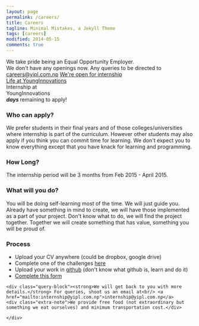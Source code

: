 ```yaml
---
layout: page
permalink: /careers/
title: Careers
tagline: Minimal Mistakes, a Jekyll Theme
tags: [careers]
modified: 2014-05-15
comments: true
---
```


<div class="career-wrapper ">
    <div class="tagline layout">
    We take pride being an Equal Opportunity Employer.      
    </div>
    <div class="career-info">
        <div class="layout">
        We don't have any openings now. Any queries to be directed to <a href="mailto:careers@yipl.com.np">careers@yipl.com.np</a>
        <a href="#developer" class="dev-btn" id="developerlink"><span class="see-work">We're open for internship</span><span class="progress"></span></a>
        </div>
    </div>
</div>
<div class="collage-section">
    <img src="{{ site.url }}/images/career/collage-career.jpg" alt="">
    <div class="collage-inner-section">
        <a href="http://lifeatyounginnovations.tumblr.com" class="button contact-btn life-btn" target="_blank"><span class="see-work"> Life at YoungInnovations</span><span class="progress"></span></a>
    </div>
</div>

<div class="developer-section" id="developer">
   <div class="develop-img">
       
   </div>
    <div class="develop-title">
    Internship at<br/> YoungInnovations
 <div class="days-left"><span id="remain-note" class="note"></span><span class="remaining"><strong><em>days </em></strong>remaining to apply!</span></div>
    </div>
    
</div> 

<!--
<div class="developer-info-wrap">
<div class="layout">
<div class="developer-wrap-block">
    <div class="developer-block">
        <h3>Skills</h3>
        <ul>
            <li>Good working knowledge of either Php or Python</li>
            <li>Good working knowledge of Javascript and any JS Libraries (jQuery, prototype, etc.)</li>
            <li>Comfortable with any version control system (git preferred)</li>
            <li>Have developed/worked in REST based system</li>
            <li>Comfortable with *nix system</li>
            <li>Passion and aptitude to learn and explore new technologies</li>
            <li>A team player</li>
            <li>Ability to work on multiple projects at once</li>
        </ul>
    </div>
    
    <div class="developer-block points-block">
        <h3>Plus Points</h3>
        <ul>
            <li>Experience in other scripting languages and HTML/CSS</li>
            <li>Good knowledge of design patterns and architecture design</li>
            <li>Knowledge of Test Driven Development (TDD)</li>
            <li>Experience in NoSQL databases</li>
            <li>Experience building mobile applications</li>
            <li>Experience in javascript MV* frameworks like angular, backbone</li>
            <li>UI design concepts</li>
            <li>Unafraid to learn new languages or new tools</li>
            <li>Github account with some pet projects</li>
        </ul>
    </div>
    
    <div class="developer-block work-block">
        <h3>What will you do?</h3>
        <ul>
            <li>Work independently</li>
            <li>Lead team depending upon the nature of projects</li>
            <li>Design architecture for the system</li>
            <li>Build the system</li>
            <li>At times, amaze us with your ability to come up with beautiful solutions</li>
        </ul>
    </div>
    
    <div class="developer-block experience-block">
        <h3>Experience</h3>
        <p>We’re looking for someone who has 1+ years of experience in software development field. </p>
    </div>
</div>
<div class="developer-block apply-block">
    <h3>How to apply?</h3>
    <ul>
    <li>Upload your CV anywhere (could be dropbox, google drive)</li>
    <li>Complete the challenge <a href="https://github.com/younginnovations/problem-statements/tree/master/clean-up-contracts-data-2" target="_blank">here</a> </li>
    <li>Upload your work in <a href="http://github.com" target="_blank">github</a> (don't know what github is, learn and do it)</li>
    <li><a href="https://docs.google.com/forms/d/13ateE647HZfurbuGdrZrgs85g8dHyWgi_6TbOw-MpIA/viewform" target="_blank">Complete this form</a></li>
    </ul>
</div>

<div class="query-block">
    For queries, shoot us an email at <a href="mailto:careers@yipl.com.np">careers@yipl.com.np</a>    
</div>

</div>

</div>
-->

<div class="intern-info-wrap">
    <div class="layout">
    <div class="intern-wrap-block">
        <div class="intern-block">
            <h3>Who can apply?</h3>
            <p>We prefer students in their final years and of those colleges/universities where internship is part of the curriculum. However other students may also apply if you think you can commit time for learning. We don't expect you to know everything except that you have knack for learning and programming. </p>
        </div>
        <div class="intern-block period-block">
        <h3>How Long?</h3>
        <p>The internship period will be 3 months from <span>Feb 2015 - April 2015.</span></p>
        </div>
        <div class="intern-block learn-block">
            <h3>What will you do?</h3>
            <p>You will be doing self-learning most of the time. We will just guide you. Already have something in mind to create, we will have those implemented as a part of your project. Don't know what to do, we will find the project together. Together we will create something that has value, something you will be proud of.</p>
        </div>
        <div class="intern-block process-block">
            <h3>Process</h3>
            <ul>
            <li>Upload your CV anywhere (could be dropbox, google drive)</li>
            <li>Complete one of the challenges <a href="https://github.com/younginnovations/problem-statements/tree/master/clean-up-contracts-data" target="_blank">here</a></li> 
            <li>Upload your work in <a href="http://github.com" target="_blank">github</a> (don't know what github is, learn and do it)</li>
            <li><a href="https://docs.google.com/forms/d/1BnD4ZOu5c4rFtVT_OP5rITL0z3bMq6uVLEI0I6qSR3U/viewform" target="_blank">Complete this form</a></li>
            </ul>
        </div>
    </div>
    
    <div class="query-block"><strong>We will get back to you with more details.</strong> For queries, shoot us an email at<br/> <a href="mailto:internship@yipl.com.np">internship@yipl.com.np</a>
    <div class="extra-note">We provide free food (not extraordinary but something we eat ourselves) and minimum transportation cost.</div>
   
    </div>
</div>   


